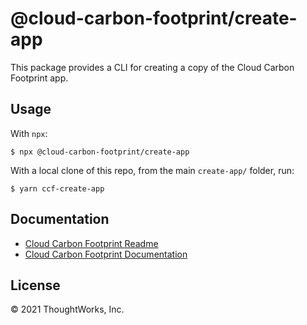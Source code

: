 # @cloud-carbon-footprint/create-app

This package provides a CLI for creating a copy of the Cloud Carbon Footprint app.

## Usage

With `npx`:

```
$ npx @cloud-carbon-footprint/create-app
```

With a local clone of this repo, from the main `create-app/` folder, run:

```
$ yarn ccf-create-app
```

## Documentation

- [Cloud Carbon Footprint Readme](https://github.com/cloud-carbon-footprint/cloud-carbon-footprint/blob/trunk/README.md)
- [Cloud Carbon Footprint Documentation](https://github.com/cloud-carbon-footprint/cloud-carbon-footprint/tree/trunk/microsite/docs/README.md)

## License

© 2021 ThoughtWorks, Inc.
